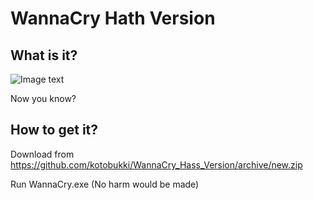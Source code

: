 WannaCry Hath Version
========
What is it?
-------  
![Image text](https://raw.githubusercontent.com/kotobukki/WannaCry_Hass_Version/master/hath.PNG)

Now you know?

How to get it?
-------  
Download from https://github.com/kotobukki/WannaCry_Hass_Version/archive/new.zip

Run WannaCry.exe (No harm would be made)
